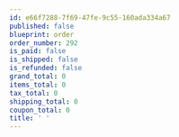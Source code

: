 ```yaml
---
id: e66f7288-7f69-47fe-9c55-160ada334a67
published: false
blueprint: order
order_number: 292
is_paid: false
is_shipped: false
is_refunded: false
grand_total: 0
items_total: 0
tax_total: 0
shipping_total: 0
coupon_total: 0
title: ' '
---
```

